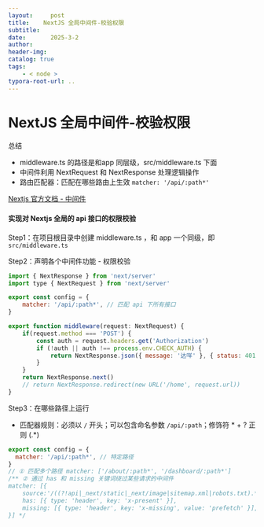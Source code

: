```yaml
---
layout:     post
title:    NextJS 全局中间件-校验权限
subtitle:  
date:       2025-3-2
author:     
header-img: 
catalog: true
tags:
    - < node >
typora-root-url: ..
---
```




# NextJS 全局中间件-校验权限

总结

- middleware.ts 的路径是和app 同层级，src/middleware.ts 下面
- 中间件利用 NextRequest 和 NextResponse 处理逻辑操作
- 路由匹配器：匹配在哪些路由上生效 `matcher: '/api/:path*'`



[Nextjs 官方文档 - 中间件](https://next.nodejs.cn/docs/app/building-your-application/routing/middleware/)

#### 实现对 Nextjs 全局的 api 接口的权限校验

Step1：在项目根目录中创建 middleware.ts ，和 app 一个同级，即`src/middleware.ts`

Step2：声明各个中间件功能 - 权限校验

```js
import { NextResponse } from 'next/server'
import type { NextRequest } from 'next/server'

export const config = {
    matcher: '/api/:path*', // 匹配 api 下所有接口
}

export function middleware(request: NextRequest) {
	if(request.method === 'POST') {
        const auth = request.headers.get('Authorization')
        if (!auth || auth !== process.env.CHECK_AUTH) {
			return NextResponse.json({ message: '达咩' }, { status: 401 })
		}
    }
    return NextResponse.next()
    // return NextResponse.redirect(new URL('/home', request.url))
}
```

Step3：在哪些路径上运行

- 匹配器规则：必须以 `/` 开头；可以包含命名参数 `/api/:path`；修饰符 * + ? 正则 (.*)

```js
export const config = {
  matcher: '/api/:path*', // 特定路径
}
// ① 匹配多个路径 matcher: ['/about/:path*', '/dashboard/:path*']
/** ② 通过 has 和 missing 关键词绕过某些请求的中间件
matcher: [{
	source:'/((?!api|_next/static|_next/image|sitemap.xml|robots.txt).*)',
	has: [{ type: 'header', key: 'x-present' }],
	missing: [{ type: 'header', key: 'x-missing', value: 'prefetch' }],
}] */
```





